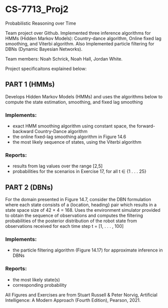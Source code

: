 # CS-7713_Proj2
Probabilistic Reasoning over Time

Team project over Github. Implemented three inference algorithms for HMMs (Hidden Markov Models): Country-dance algorithm, Online fixed lag smoothing, and Viterbi algorithm. Also Implemented particle filtering for DBNs (Dynamic Bayesian Networks). 

Team members: Noah Schrick, Noah Hall, Jordan White.

Project specificaitons explained below: 

## PART 1 (HMMs)

Develops Hidden Markov Models (HMMs) and uses the algorithms below to compute the state estimation, smoothing, and fixed lag smoothing

### Implements:
  - exact HMM smoothing algorithm using constant space, the forward-backward Country-Dance algorithm
  - the online fixed-lag smoothing algorithm in Figure 14.6
  - the most likely sequence of states, using the Viterbi algorithm

### Reports:
  -  results from lag values over the range [2,5]
  -  probabilities for the scenarios in Exercise 17, for all t ∈ {1 . . . 25}
  

## PART 2 (DBNs)

For the domain presented in Figure 14.7, consider the DBN formulation where each state consists of a {location, heading} pair which results in a state space size of 42 × 4 = 168. Uses the environment simulator provided to obtain the sequence of observations and computes the filtering probabilities of the posterior distribution of the robot state from observations received for each time step t = [1, . . . , 100]

### Implements:
  - the particle filtering algorithm (Figure 14.17) for approximate inference in DBNs

### Reports:
  - the most likely state(s)
  - corresponding probability



All Figures and Exercises are from Stuart Russell & Peter Norvig, Artificial Intelligence: A Modern Approach (Fourth Edition), Pearson, 2021.
